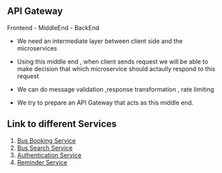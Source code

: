 ## API Gateway 

Frontend - MiddleEnd - BackEnd

- We need an intermediate layer between client side and the microservices

- Using this middle end , when client sends request we will be able to make decision that which microservice should actaully respond to this request 

- We can do message validation ,response transformation , rate limiting 

- We try to prepare an API Gateway that acts as this middle end.


## Link to different Services

1. [Bus Booking Service ](https://github.com/ritikgupta2002/Bus_Booking_Service)
2. [Bus Search Service ](https://github.com/ritikgupta2002/Bus_Search_Service)
3. [Authentication Service ](https://github.com/ritikgupta2002/Bus_Auth_Service)
4. [Reminder Service ](https://github.com/ritikgupta2002/Bus_Reminder_Service)

